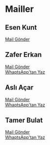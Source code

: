 # Mailler
## Esen Kunt
 [Mail Gönder](mailto:esenkunt@yahoo.com)
## Zafer Erkan
 [Mail Gönder](mailto:zafer.erkan@nisantasi.edu.tr)\
 [WhaptsApp'tan Yaz](https://wa.me/5326324243)
## Aslı Açar
 [Mail Gönder](mailto:akkilica@gmail.com)\
 [WhaptsApp'tan Yaz](https://wa.me/5397053551)
## Tamer Bulat 
 [Mail Gönder](mailto:tamer.bulat@nisantasi.edu.tr)\
 [WhaptsApp'tan Yaz](https://wa.me/5385432676)
